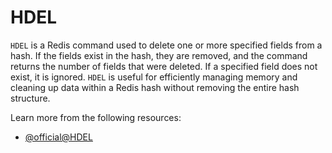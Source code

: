 # HDEL

`HDEL` is a Redis command used to delete one or more specified fields from a hash. If the fields exist in the hash, they are removed, and the command returns the number of fields that were deleted. If a specified field does not exist, it is ignored. `HDEL` is useful for efficiently managing memory and cleaning up data within a Redis hash without removing the entire hash structure.

Learn more from the following resources:

- [@official@HDEL](https://redis.io/docs/latest/commands/hdel/)